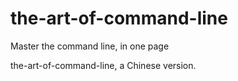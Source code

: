 # the-art-of-command-line
Master the command line, in one page

the-art-of-command-line, a Chinese version.
